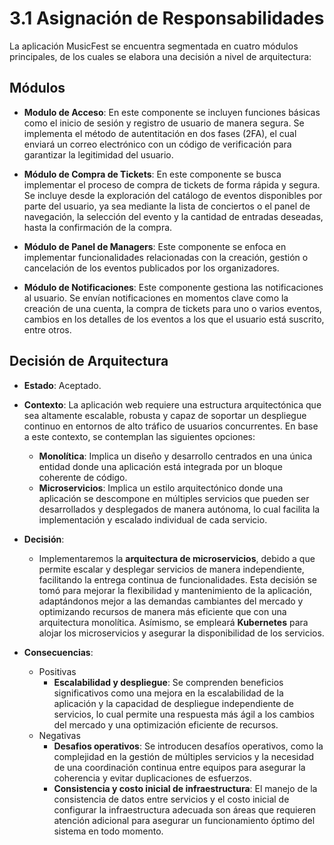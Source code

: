 # 3.1 Asignación de Responsabilidades

La aplicación MusicFest se encuentra segmentada en cuatro módulos principales, de los cuales se elabora una decisión a nivel de arquitectura:

## Módulos

- **Modulo de Acceso**: En este componente se incluyen funciones básicas como el inicio de sesión y registro de usuario de manera segura. Se implementa el método de autentitación en dos fases (2FA), el cual enviará un correo electrónico con un código de verificación para garantizar la legitimidad del usuario.

- **Módulo de Compra de Tickets**: En este componente se busca implementar el proceso de compra de tickets de forma rápida y segura. Se incluye desde la exploración del catálogo de eventos disponibles por parte del usuario, ya sea mediante la lista de conciertos o el panel de navegación, la selección del evento y la cantidad de entradas deseadas, hasta la confirmación de la compra.

- **Módulo de Panel de Managers**: Este componente se enfoca en implementar funcionalidades relacionadas con la creación, gestión o cancelación de los eventos publicados por los organizadores.

- **Módulo de Notificaciones**: Este componente gestiona las notificaciones al usuario. Se envían notificaciones en momentos clave como la creación de una cuenta, la compra de tickets para uno o varios eventos, cambios en los detalles de los eventos a los que el usuario está suscrito, entre otros.

## Decisión de Arquitectura

- **Estado**: Aceptado.

- **Contexto**: La aplicación web requiere una estructura arquitectónica que sea altamente escalable, robusta y capaz de soportar un despliegue continuo en entornos de alto tráfico de usuarios concurrentes. En base a este contexto, se contemplan las siguientes opciones:
    - **Monolítica**: Implica un diseño y desarrollo centrados en una única entidad donde una aplicación está integrada por un bloque coherente de código.
    - **Microservicios**: Implica un estilo arquitectónico donde una aplicación se descompone en múltiples servicios que pueden ser desarrollados y desplegados de manera autónoma, lo cual facilita la implementación y escalado individual de cada servicio.
- **Decisión**:
    - Implementaremos la **arquitectura de microservicios**, debido a que permite escalar y desplegar servicios de manera independiente, facilitando la entrega continua de funcionalidades. Esta decisión se tomó para mejorar la flexibilidad y mantenimiento de la aplicación, adaptándonos mejor a las demandas cambiantes del mercado y optimizando recursos de manera más eficiente que con una arquitectura monolítica. Asímismo, se empleará **Kubernetes** para alojar los microservicios y asegurar la disponibilidad de los servicios.
    
- **Consecuencias**:
    - Positivas
        - **Escalabilidad y despliegue**: Se comprenden beneficios significativos como una mejora en la escalabilidad de la aplicación y la capacidad de despliegue independiente de servicios, lo cual permite una respuesta más ágil a los cambios del mercado y una optimización eficiente de recursos.
    - Negativas
        - **Desafios operativos**: Se introducen desafíos operativos, como la complejidad en la gestión de múltiples servicios y la necesidad de una coordinación continua entre equipos para asegurar la coherencia y evitar duplicaciones de esfuerzos.
        - **Consistencia y costo inicial de infraestructura**: El manejo de la consistencia de datos entre servicios y el costo inicial de configurar la infraestructura adecuada son áreas que requieren atención adicional para asegurar un funcionamiento óptimo del sistema en todo momento.